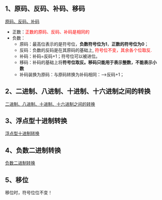 ## 1、原码、反码、补码、移码
[原码、反码、补码](https://www.cnblogs.com/zhangziqiu/archive/2011/03/30/ComputerCode.html)

* 正数：<font color=red>正数的原码、反码、补码是相同的</font>
* 负数：
  * 原码：最高位表示的是符号位，**负数符号位为1**，**正数的符号位为0**；
  * 反码：负数的反码是在其原码的基础上,<font color=red> 符号位不变，其余各个位取反.</font>
  * 补码：补码=反码+1；符号位可以被进位。
  * 移码：补码的基础上将**符号位取反。移码只能用于表示整数，不能表示小数**
  * 补码装换为原码：与原码转换为补码相同：-->反码+1；
## 2、二进制、八进制、十进制、十六进制之间的转换
[二进制、八进制、十进制、十六进制之间的转换](http://xinzhi.wenda.so.com/a/1537180588200142)
## 3、浮点型十进制转换
[浮点型十进制转换](https://jingyan.baidu.com/article/eb9f7b6dc692e9c79264e878.html)
## 4、负数二进制转换
[负数二进制转换](https://zhuanlan.zhihu.com/p/150291780)

## 5、移位
移位时，符号位位不变！